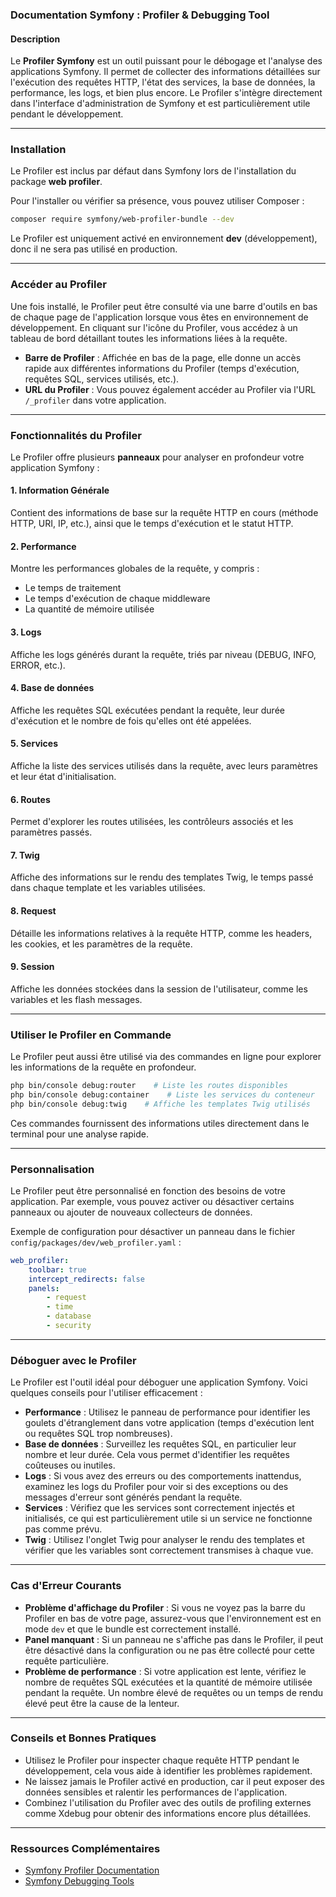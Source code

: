 
### Documentation Symfony : Profiler & Debugging Tool

#### Description

Le **Profiler Symfony** est un outil puissant pour le débogage et l'analyse des applications Symfony. Il permet de collecter des informations détaillées sur l'exécution des requêtes HTTP, l'état des services, la base de données, la performance, les logs, et bien plus encore. Le Profiler s'intègre directement dans l'interface d'administration de Symfony et est particulièrement utile pendant le développement.

---

### Installation

Le Profiler est inclus par défaut dans Symfony lors de l'installation du package **web profiler**.

Pour l'installer ou vérifier sa présence, vous pouvez utiliser Composer :

```bash
composer require symfony/web-profiler-bundle --dev
```

Le Profiler est uniquement activé en environnement **dev** (développement), donc il ne sera pas utilisé en production.

---

### Accéder au Profiler

Une fois installé, le Profiler peut être consulté via une barre d'outils en bas de chaque page de l'application lorsque vous êtes en environnement de développement. En cliquant sur l'icône du Profiler, vous accédez à un tableau de bord détaillant toutes les informations liées à la requête.

- **Barre de Profiler** : Affichée en bas de la page, elle donne un accès rapide aux différentes informations du Profiler (temps d'exécution, requêtes SQL, services utilisés, etc.).
- **URL du Profiler** : Vous pouvez également accéder au Profiler via l'URL `/_profiler` dans votre application.

---

### Fonctionnalités du Profiler

Le Profiler offre plusieurs **panneaux** pour analyser en profondeur votre application Symfony :

#### 1. **Information Générale**

Contient des informations de base sur la requête HTTP en cours (méthode HTTP, URI, IP, etc.), ainsi que le temps d'exécution et le statut HTTP.

#### 2. **Performance**

Montre les performances globales de la requête, y compris :

- Le temps de traitement
- Le temps d'exécution de chaque middleware
- La quantité de mémoire utilisée

#### 3. **Logs**

Affiche les logs générés durant la requête, triés par niveau (DEBUG, INFO, ERROR, etc.).

#### 4. **Base de données**

Affiche les requêtes SQL exécutées pendant la requête, leur durée d'exécution et le nombre de fois qu'elles ont été appelées.

#### 5. **Services**

Affiche la liste des services utilisés dans la requête, avec leurs paramètres et leur état d'initialisation.

#### 6. **Routes**

Permet d'explorer les routes utilisées, les contrôleurs associés et les paramètres passés.

#### 7. **Twig**

Affiche des informations sur le rendu des templates Twig, le temps passé dans chaque template et les variables utilisées.

#### 8. **Request**

Détaille les informations relatives à la requête HTTP, comme les headers, les cookies, et les paramètres de la requête.

#### 9. **Session**

Affiche les données stockées dans la session de l'utilisateur, comme les variables et les flash messages.

---

### Utiliser le Profiler en Commande

Le Profiler peut aussi être utilisé via des commandes en ligne pour explorer les informations de la requête en profondeur.

```bash
php bin/console debug:router    # Liste les routes disponibles
php bin/console debug:container    # Liste les services du conteneur
php bin/console debug:twig    # Affiche les templates Twig utilisés
```

Ces commandes fournissent des informations utiles directement dans le terminal pour une analyse rapide.

---

### Personnalisation

Le Profiler peut être personnalisé en fonction des besoins de votre application. Par exemple, vous pouvez activer ou désactiver certains panneaux ou ajouter de nouveaux collecteurs de données.

Exemple de configuration pour désactiver un panneau dans le fichier `config/packages/dev/web_profiler.yaml` :

```yaml
web_profiler:
    toolbar: true
    intercept_redirects: false
    panels:
        - request
        - time
        - database
        - security
```

---

### Déboguer avec le Profiler

Le Profiler est l'outil idéal pour déboguer une application Symfony. Voici quelques conseils pour l'utiliser efficacement :

- **Performance** : Utilisez le panneau de performance pour identifier les goulets d'étranglement dans votre application (temps d'exécution lent ou requêtes SQL trop nombreuses).
- **Base de données** : Surveillez les requêtes SQL, en particulier leur nombre et leur durée. Cela vous permet d'identifier les requêtes coûteuses ou inutiles.
- **Logs** : Si vous avez des erreurs ou des comportements inattendus, examinez les logs du Profiler pour voir si des exceptions ou des messages d'erreur sont générés pendant la requête.
- **Services** : Vérifiez que les services sont correctement injectés et initialisés, ce qui est particulièrement utile si un service ne fonctionne pas comme prévu.
- **Twig** : Utilisez l'onglet Twig pour analyser le rendu des templates et vérifier que les variables sont correctement transmises à chaque vue.

---

### Cas d'Erreur Courants

- **Problème d'affichage du Profiler** : Si vous ne voyez pas la barre du Profiler en bas de votre page, assurez-vous que l'environnement est en mode `dev` et que le bundle est correctement installé.
- **Panel manquant** : Si un panneau ne s'affiche pas dans le Profiler, il peut être désactivé dans la configuration ou ne pas être collecté pour cette requête particulière.
- **Problème de performance** : Si votre application est lente, vérifiez le nombre de requêtes SQL exécutées et la quantité de mémoire utilisée pendant la requête. Un nombre élevé de requêtes ou un temps de rendu élevé peut être la cause de la lenteur.

---

### Conseils et Bonnes Pratiques

- Utilisez le Profiler pour inspecter chaque requête HTTP pendant le développement, cela vous aide à identifier les problèmes rapidement.
- Ne laissez jamais le Profiler activé en production, car il peut exposer des données sensibles et ralentir les performances de l'application.
- Combinez l'utilisation du Profiler avec des outils de profiling externes comme Xdebug pour obtenir des informations encore plus détaillées.

---

### Ressources Complémentaires

- [Symfony Profiler Documentation](https://symfony.com/doc/current/profiler.html)
- [Symfony Debugging Tools](https://symfony.com/doc/current/components/debug.html)